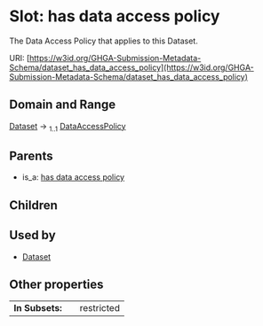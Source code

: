 
# Slot: has data access policy


The Data Access Policy that applies to this Dataset.

URI: [https://w3id.org/GHGA-Submission-Metadata-Schema/dataset_has_data_access_policy](https://w3id.org/GHGA-Submission-Metadata-Schema/dataset_has_data_access_policy)


## Domain and Range

[Dataset](Dataset.md) &#8594;  <sub>1..1</sub> [DataAccessPolicy](DataAccessPolicy.md)

## Parents

 *  is_a: [has data access policy](has_data_access_policy.md)

## Children


## Used by

 * [Dataset](Dataset.md)

## Other properties

|  |  |  |
| --- | --- | --- |
| **In Subsets:** | | restricted |

